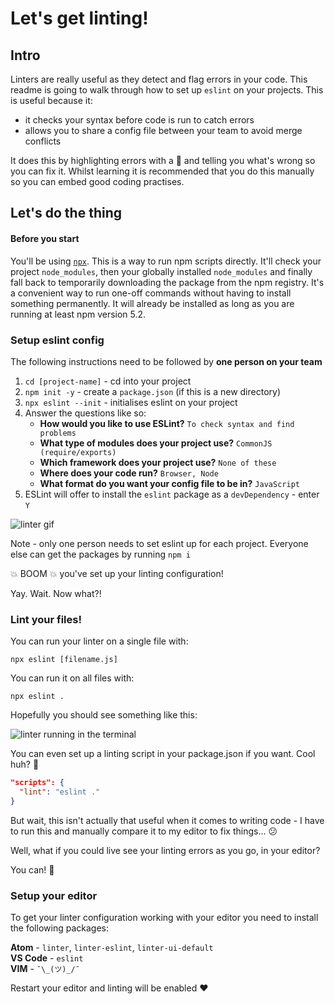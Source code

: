 # Let's get linting!

## Intro
Linters are really useful as they detect and flag errors in your code. This readme is going to walk through how to set up `eslint` on your projects. This is useful because it:
- it checks your syntax before code is run to catch errors
- allows you to share a config file between your team to avoid merge conflicts

It does this by highlighting errors with a :red_circle: and telling you what's wrong so you can fix it. Whilst learning it is recommended that you do this manually so you can embed good coding practises.

## Let's do the thing

#### Before you start

You'll be using [`npx`](https://www.npmjs.com/package/npx). This is a way to run npm scripts directly. It'll check your project `node_modules`, then your globally installed `node_modules` and finally fall back to temporarily downloading the package from the npm registry. It's a convenient way to run one-off commands without having to install something permanently. It will already be installed as long as you are running at least npm version 5.2.

### Setup eslint config

The following instructions need to be followed by **one person on your team** 

1. `cd [project-name]` - cd into your project
1. `npm init -y` - create a `package.json` (if this is a new directory)
1. `npx eslint --init` - initialises eslint on your project
1. Answer the questions like so:
    - **How would you like to use ESLint?** `To check syntax and find problems`
    - **What type of modules does your project use?** `CommonJS (require/exports)`
    - **Which framework does your project use?** `None of these`
    - **Where does your code run?** `Browser, Node`
    - **What format do you want your config file to be in?** `JavaScript`
1. ESLint will offer to install the `eslint` package as a `devDependency` - enter `Y`

![linter gif](https://user-images.githubusercontent.com/9408641/61289887-5ac71000-a7c2-11e9-8405-a69232fbb820.gif)

Note - only one person needs to set eslint up for each project. Everyone else can get the packages by running `npm i`

:boom: BOOM :boom: you've set up your linting configuration!

Yay. Wait. Now what?!

### Lint your files!

You can run your linter on a single file with:

`npx eslint [filename.js]`

You can run it on all files with:

`npx eslint .`

Hopefully you should see something like this:

![linter running in the terminal](https://user-images.githubusercontent.com/9408641/61290933-f8234380-a7c4-11e9-8f9c-69365b9492bb.png)

You can even set up a linting script in your package.json if you want. Cool huh? :ice_cream:

```json
"scripts": {
  "lint": "eslint ."
}
```

But wait, this isn't actually that useful when it comes to writing code - I have to run this and manually compare it to my editor to fix things... :confused: 

Well, what if you could live see your linting errors as you go, in your editor? 

You can! :tada: 

### Setup your editor
To get your linter configuration working with your editor you need to install the following packages:

**Atom** - `linter`, `linter-eslint`, `linter-ui-default`  
**VS Code** - `eslint`  
**VIM** - `¯\_(ツ)_/¯`

Restart your editor and linting will be enabled :heart:
